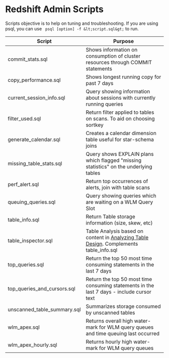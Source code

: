 # Redshift Admin Scripts
Scripts objective is to help on tuning and troubleshooting.
If you are using psql, you can use ``` psql [option] -f &lt;script.sql&gt;``` to run.

| Script | Purpose |
| ------------- | ------------- |
| commit_stats.sql | Shows information on consumption of cluster resources through COMMIT statements |
| copy_performance.sql | Shows longest running copy for past 7 days |
| current_session_info.sql | Query showing information about sessions with currently running queries |
| filter_used.sql | Return filter applied to tables on scans. To aid on choosing sortkey |
| generate_calendar.sql | Creates a calendar dimension table useful for star-schema joins |
| missing_table_stats.sql | Query shows EXPLAIN plans which flagged "missing statistics" on the underlying tables |
| perf_alert.sql | Return top occurrences of alerts, join with table scans |
| queuing_queries.sql | Query showing queries which are waiting on a WLM Query Slot |
| table_info.sql | Return Table storage information (size, skew, etc) |
| table_inspector.sql | Table Analysis based on content in [Analyzing Table Design](http://docs.aws.amazon.com/redshift/latest/dg/c_analyzing-table-design.html). Complements table_info.sql |
| top_queries.sql | Return the top 50 most time consuming statements in the last 7 days |
| top_queries_and_cursors.sql | Return the top 50 most time consuming statements in the last 7 days - include cursor text |
| unscanned_table_summary.sql | Summarizes storage consumed by unscanned tables |
| wlm_apex.sql | Returns overall high water-mark for WLM query queues and time queuing last occurred |
| wlm_apex_hourly.sql | Returns hourly high water-mark for WLM query queues |

